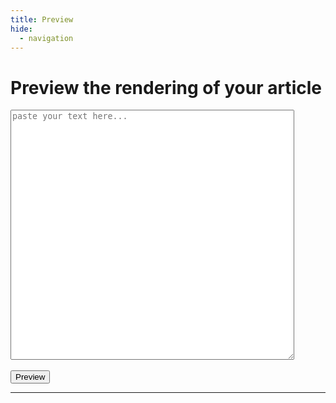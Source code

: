 ```yaml
---
title: Preview
hide:
  - navigation
---
```

<script src="https://ajax.googleapis.com/ajax/libs/jquery/3.6.0/jquery.min.js"></script>
<script>
  $(document).ready(function(){
    $("#previewBtn").click(function(){
      var markdown = $("#markdownInput").val();
      var URL = "https://us-central1-cp-algorithms.cloudfunctions.net/convert-markdown-mkdocs";
      var data = {"markdown": markdown};
      var refresh_script = `<scr` + `ipt>mathjax.hub.queue(["typeset", mathjax.hub]);</scr` + `ipt>`;
      $.ajax({
        url: URL,
        contentType: "application/json",
        method: 'POST',
        data: JSON.stringify(data),
        success: function(data) { $("#previewArea").html(data + "\n" + refresh_script); }
      });
    });
  });
</script>
# Preview the rendering of your article

<form>
  <textarea style="width:90%;height:400px;" id="markdownInput" placeholder="paste your text here..."></textarea>
  <br/>
  <br/>
  <button type='button' class="md-button md-button--primary" id="previewBtn">Preview</button>
</form>
</center>
<hr/>

<div id="previewArea">
</div>
<br/>

